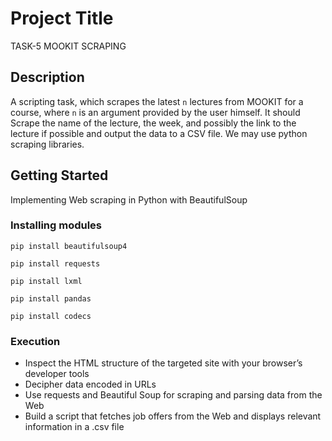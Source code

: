# Project Title

TASK-5 MOOKIT SCRAPING

## Description

A scripting task, which scrapes the latest `n` lectures from MOOKIT for a course, where `n` is an argument provided by the user himself.
It should Scrape the name of the lecture, the week, and possibly the link to the lecture if possible and output the data to a CSV file. 
We may use python scraping libraries.

## Getting Started

 Implementing Web scraping in Python with BeautifulSoup

### Installing modules 

```
pip install beautifulsoup4
```
```
pip install requests
```
```
pip install lxml
```
```
pip install pandas
```
```
pip install codecs
```
### Execution

* Inspect the HTML structure of the  targeted  site with your browser’s developer tools
* Decipher data encoded in URLs
* Use requests and Beautiful Soup for scraping and parsing data from the Web
* Build a script that fetches job offers from the Web and displays relevant information in a .csv file





